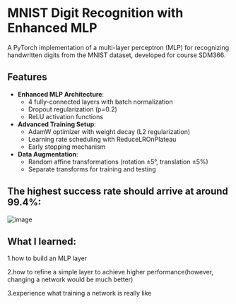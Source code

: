# MNIST Digit Recognition with Enhanced MLP

A PyTorch implementation of a multi-layer perceptron (MLP) for recognizing handwritten digits from the MNIST dataset, developed for course SDM366.

## Features

- **Enhanced MLP Architecture**:
  - 4 fully-connected layers with batch normalization
  - Dropout regularization (p=0.2)
  - ReLU activation functions
- **Advanced Training Setup**:
  - AdamW optimizer with weight decay (L2 regularization)
  - Learning rate scheduling with ReduceLROnPlateau
  - Early stopping mechanism
- **Data Augmentation**:
  - Random affine transformations (rotation ±5°, translation ±5%)
  - Separate transforms for training and testing

## The highest success rate should arrive at around 99.4%:

![image](https://github.com/user-attachments/assets/276f81bb-11f2-4c7e-8d16-ccf331e47f90)

## What I learned:
1.how to build an MLP layer

2.how to refine a simple layer to achieve higher performance(however, changing a network would be much better)

3.experience what training a network is really like
